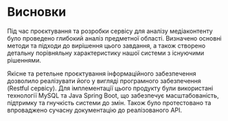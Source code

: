 # Висновки

Під час проєктування та розробки сервісу для аналізу медіаконтенту було проведено глибокий аналіз предметної області.
Визначено основні методи та підходи до вирішення цього завдання, а також створено детальну порівняльну характеристику
нашої системи з існуючими рішеннями.

Якісне та ретельне проєктування інформаційного забезпечення дозволило реалізувати його у вигляді програмного
забезпечення (Restful сервісу). Для імплементації цього продукту були використані технології MySQL та Java Spring Boot,
що забезпечує масштабованість, підтримку та гнучкість системи до змін. Також було протестовано та впроваджено сучасну
документацію до реалізованого API.
